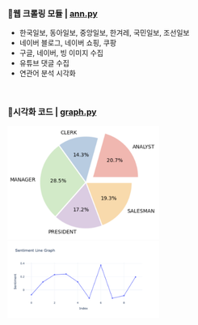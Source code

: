 ### 📌웹 크롤링 모듈 | [ann.py](ann.py)</br>
- 한국일보, 동아일보, 중앙일보, 한겨레, 국민일보, 조선일보 
- 네이버 블로그, 네이버 쇼핑, 쿠팡
- 구글, 네이버, 빙 이미지 수집
- 유튜브 댓글 수집
- 연관어 분석 시각화

&nbsp;

### 📌시각화 코드 | [graph.py](graph/graph.py)</br> 
<img src="graph/pie1.png" alt="pie1" width="300"/></br>
<img src="graph/line_graph_objects.png" alt="line" width="300"/></br>



